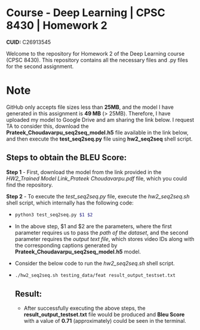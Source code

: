 # Course - Deep Learning | CPSC 8430 | Homework 2

**CUID:** C26913545

Welcome to the repository for Homework 2 of the Deep Learning course (CPSC 8430). This repository contains all the necessary files and .py files for the second assignment.

# Note
GitHub only accepts file sizes less than **25MB**, and the model I have generated in this assignment is **49 MB** (> 25MB). Therefore, I have uploaded my model to Google Drive and am sharing the link below. I request TA to consider this, download the **Prateek_Choudavarpu_seq2seq_model.h5** file available in the link below, and then execute the **test_seq2seq.py** file using **hw2_seq2seq** shell script.

## Steps to obtain the BLEU Score:

**Step 1** - First, download the model from the link provided in the _HW2_Trained Model Link_Prateek Choudavarpu.pdf_ file, which you could find the repository. 

**Step 2** - To execute the _test_seq2seq.py_ file, execute the _hw2_seq2seq.sh_ shell script, which internally has the following code: 
- ```bash
  python3 test_seq2seq.py $1 $2
  ```
- In the above step, $1 and $2 are the parameters, where the first parameter requires us to pass the _path of the dataset_, and the second parameter requires the _output text file_, which stores video IDs along with the corresponding captions generated by **Prateek_Choudavarpu_seq2seq_model.h5** model.
- Consider the below code to run the _hw2_seq2seq.sh_ shell script.
- ```bash
  ./hw2_seq2seq.sh testing_data/feat result_output_testset.txt
  ```

  ## Result:
  - After successfully executing the above steps, the **result_output_testset.txt** file would be produced and **Bleu Score** with a value of **0.71** (approximately) could be seen in the terminal.
